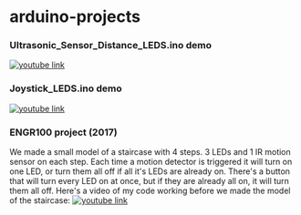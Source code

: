 # arduino-projects
### Ultrasonic_Sensor_Distance_LEDS.ino demo 
[![youtube link](http://img.youtube.com/vi/vRB_vGNZeLA/0.jpg)](http://www.youtube.com/watch?v=vRB_vGNZeLA "ultrasonic sensor test")
### Joystick_LEDS.ino demo
[![youtube link](http://img.youtube.com/vi/VVs-_sLQKz4/0.jpg)](http://www.youtube.com/watch?v=VVs-_sLQKz4 "Joystick+LEDs")

### ENGR100 project (2017)
We made a small model of a staircase with 4 steps. 3 LEDs and 1 IR motion sensor on each step. Each time a motion detector is triggered it will turn on one LED, or turn them all off if all it's LEDs are already on. There's a button that will turn every LED on at once, but if they are already all on, it will turn them all off. Here's a video of my code working before we made the model of the staircase:
[![youtube link](http://img.youtube.com/vi/2XihNwBfx0k/0.jpg)](http://www.youtube.com/watch?v=2XihNwBfx0k "ENGR100 project")

